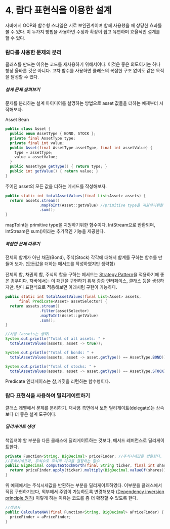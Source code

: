 # 4. 람다 표현식을 이용한 설계

자바에서 OOP와 함수형 스타일은 서로 보완관계이며 함께 사용했을 때 상당한 효과를 볼 수 있다. 이 두가지 방법을 사용하면 수정과 확장이 쉽고 유연하며 효율적인 설계를 할 수 있다.

### 람다를 사용한 문제의 분리

클래스를 만드는 이유는 코드를 재사용하기 위해서이다. 이것은 좋은 의도이기는 하나 항상 올바른 것은 아니다. 고차 함수를 사용하면 클래스의 복잡한 구조 없이도 같은 목적을 달성할 수 있다.

##### 설계 문제 살펴보기

문제를 분리하는 설계 아이디어를 설명하는 방법으로 asset 값들을 더하는 예제부터 시작해보자.

Asset Bean

```java
public class Asset {
  public enum AssetType { BOND, STOCK }; 
  private final AssetType type;
  private final int value;
  public Asset(final AssetType assetType, final int assetValue) {
    type = assetType;
    value = assetValue;
  }
  public AssetType getType() { return type; }
  public int getValue() { return value; }
}
```

주어진 asset의 모든 값을 더하는 메서드를 작성해보자.

```java
public static int totalAssetValues(final List<Asset> assets) {
  return assets.stream()
               .mapToInt(Asset::getValue) //primitive type을 지원하기위한 맵
               .sum();
}
```

mapToInt는 primitive type을 지원하기위한 함수이다. IntStream으로 반환되며, IntStream은 sum\(\)이라는 추가적인 기능을 제공한다.

##### 복잡한 문제 다루기

전체의 합계가 아닌 채권\(Bond\), 주식\(Stock\) 각각에 대해서 합계를 구하는 함수를 만들어 보자. \(모든값을 더하는 메서드를 작성하였지만 생략함\)

전체의 합, 채권의 합, 주식의 합을 구하는 메서드는 [Strategy Pattern](http://www.insford.com/wiki/Wiki.jsp?page=%EA%B0%9D%EC%B2%B4%EC%A7%80%ED%96%A5%26%EB%94%94%EC%9E%90%EC%9D%B8%ED%8C%A8%ED%84%B4#section-_EA_B0_9D_EC_B2_B4_EC_A7_80_ED_96_A5_26_EB_94_94_EC_9E_90_EC_9D_B8_ED_8C_A8_ED_84_B4-StrategyPattern)을 적용하기에 좋은 경우이다. 자바에서는 이 패턴을 구현하기 위해 종종 인터페이스, 클래스 등을 생성하지만, 람다 표현식으로 적용해보면 아래처럼 구현이 가능하다.

```java
public static int totalAssetValues(final List<Asset> assets,
      final Predicate<Asset> assetSelector) {
  return assets.stream()
               .filter(assetSelector)
               .mapToInt(Asset::getValue)
               .sum();
}

//사용 (assets는 생략)
System.out.println("Total of all assets: " + 
  totalAssetValues(assets, asset -> true));

System.out.println("Total of bonds: " + 
  totalAssetValues(assets, asset -> asset.getType() == AssetType.BOND));

System.out.println("Total of stocks: " + 
  totalAssetValues(assets, asset -> asset.getType() == AssetType.STOCK));
```

Predicate 인터페이스는 참,거짓을 리턴하는 함수형이다.

### 람다 표현식을 사용하여 딜리게이트하기

클래스 레벨에서 문제를 분리하기. 재사용 측면에서 보면 딜리게이트\(delegate\)는 상속보다 더 좋은 설계 도구이다.

##### 딜리게이트 생성

책임져야 할 부분을 다른 클래스에 딜리게이트하는 것보다, 메서드 레퍼런스로 딜리게이트한다.

```java
private Function<String, BigDecimal> priceFinder; //주식시세값을 반환한다.
//주식시세표와, 주식수로 주식의 가치를 결정하는 함수
public BigDecimal computeStockWorth(final String ticker, final int shares) {
  return priceFinder.apply(ticker).multiply(BigDecimal.valueOf(shares));
}
```

위 예제에서는 주식시세값을 반환하는 부분을 딜리게이트하였다. 이부분을 클래스에서 직접 구현하기보다, 외부에서 주입이 가능하도록 변경해보자 \([Dependency inversion principle 원칙](http://www.insford.com/wiki/Wiki.jsp?page=%EA%B0%9D%EC%B2%B4%EC%A7%80%ED%96%A5%26%EB%94%94%EC%9E%90%EC%9D%B8%ED%8C%A8%ED%84%B4#section-_EA_B0_9D_EC_B2_B4_EC_A7_80_ED_96_A5_26_EB_94_94_EC_9E_90_EC_9D_B8_ED_8C_A8_ED_84_B4-_EC_9D_98_EC_A1_B4_EA_B4_80_EA_B3_84_EC_97_AD_EC_A0_84_EC_9B_90_EC_B9_99DIPDependencyInversionPrinciple)\) 이렇게 하는 이유는 코드를 좀 더 확장할 수 있도록 한다.

```java
//생성자
public CalculateNAV(final Function<String, BigDecimal> aPriceFinder) {
  priceFinder = aPriceFinder;
}
```



